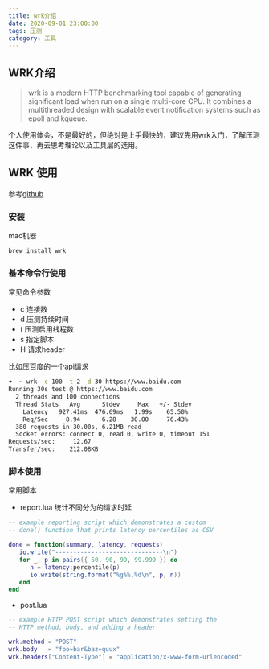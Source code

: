 ```yaml
---
title: wrk介绍
date: 2020-09-01 23:00:00
tags: 压测
category: 工具
---
```

## WRK介绍
> wrk is a modern HTTP benchmarking tool capable of generating significant load when run on a single multi-core CPU. It combines a multithreaded design with scalable event notification systems such as epoll and kqueue.

个人使用体会，不是最好的，但绝对是上手最快的，建议先用wrk入门，了解压测这件事，再去思考理论以及工具层的选用。


## WRK 使用
参考[github][1]

### 安装
mac机器
```bash
brew install wrk
```

### 基本命令行使用
常见命令参数
- c 连接数
- d 压测持续时间
- t 压测启用线程数
- s 指定脚本
- H 请求header

比如压百度的一个api请求
```bash
➜  ~ wrk -c 100 -t 2 -d 30 https://www.baidu.com
Running 30s test @ https://www.baidu.com
  2 threads and 100 connections
  Thread Stats   Avg      Stdev     Max   +/- Stdev
    Latency   927.41ms  476.69ms   1.99s    65.50%
    Req/Sec     8.94      6.28    30.00     76.43%
  380 requests in 30.00s, 6.21MB read
  Socket errors: connect 0, read 0, write 0, timeout 151
Requests/sec:     12.67
Transfer/sec:    212.08KB
```

### 脚本使用

常用脚本
- report.lua
统计不同分为的请求时延

```lua
-- example reporting script which demonstrates a custom
-- done() function that prints latency percentiles as CSV

done = function(summary, latency, requests)
   io.write("------------------------------\n")
   for _, p in pairs({ 50, 90, 99, 99.999 }) do
      n = latency:percentile(p)
      io.write(string.format("%g%%,%d\n", p, n))
   end
end
```

- post.lua
```lua
-- example HTTP POST script which demonstrates setting the
-- HTTP method, body, and adding a header

wrk.method = "POST"
wrk.body   = "foo=bar&baz=quux"
wrk.headers["Content-Type"] = "application/x-www-form-urlencoded"
```



[1]:https://github.com/wg/wrk

